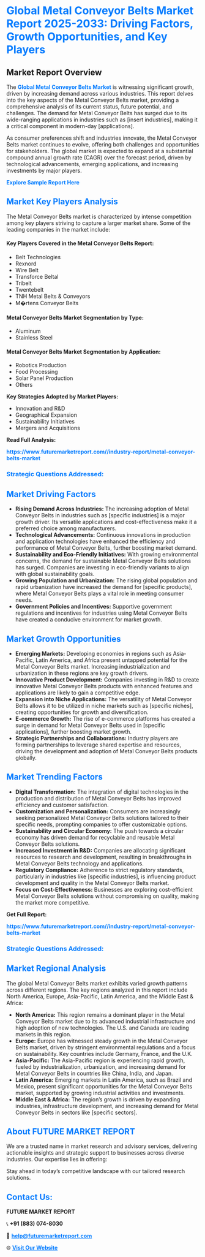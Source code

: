 <h1 style="color: #007BFF;">Global Metal Conveyor Belts Market Report 2025-2033: Driving Factors, Growth Opportunities, and Key Players</h1>

<section id="overview">
<h2>Market Report Overview</h2>
<p>The <a href="https://www.futuremarketreport.com//industry-report/metal-conveyor-belts-market" style="color: #007BFF; text-decoration: none;"><strong>Global Metal Conveyor Belts Market</strong></a> is witnessing significant growth, driven by increasing demand across various industries. This report delves into the key aspects of the Metal Conveyor Belts market, providing a comprehensive analysis of its current status, future potential, and challenges. The demand for Metal Conveyor Belts has surged due to its wide-ranging applications in industries such as [insert industries], making it a critical component in modern-day [applications].</p>
<p>As consumer preferences shift and industries innovate, the Metal Conveyor Belts market continues to evolve, offering both challenges and opportunities for stakeholders. The global market is expected to expand at a substantial compound annual growth rate (CAGR) over the forecast period, driven by technological advancements, emerging applications, and increasing investments by major players.</p>
</section>

<section id="overview">
<p><a href="https://www.futuremarketreport.com//request-sample/reportId=92506" style="color: #007BFF; text-decoration: none;"><strong>Explore Sample Report Here</strong></a></p>
</section>

<section id="key-players">
<h2 style="color: #007BFF;">Market Key Players Analysis</h2>
<p>The Metal Conveyor Belts market is characterized by intense competition among key players striving to capture a larger market share. Some of the leading companies in the market include:</p>
<h4>Key Players Covered in the Metal Conveyor Belts Report:</h4>
<ul><li>Belt Technologies</li><li>Rexnord</li><li>Wire Belt</li><li>Transforce Beltal</li><li>Tribelt</li><li>Twentebelt</li><li>TNH Metal Belts &amp; Conveyors</li><li>M�rtens Conveyor Belts</li></ul>
<h4>Metal Conveyor Belts Market Segmentation by Type:</h4>
<ul><li>Aluminum</li><li>Stainless Steel</li></ul>

<h4>Metal Conveyor Belts Market Segmentation by Application:</h4>
<ul><li>Robotics Production</li><li>Food Processing</li><li>Solar Panel Production</li><li>Others</li></ul>
<p><strong>Key Strategies Adopted by Market Players:</strong></p>
<ul>
<li>Innovation and R&D</li>
<li>Geographical Expansion</li>
<li>Sustainability Initiatives</li>
<li>Mergers and Acquisitions</li>
</ul>
</section>

<section>
<p><strong>Read Full Analysis: </strong></p><a href="https://www.futuremarketreport.com//industry-report/metal-conveyor-belts-market" style="color: #007BFF; text-decoration: none;"><strong>https://www.futuremarketreport.com//industry-report/metal-conveyor-belts-market</strong></a>
<h3 style="color: #007BFF;">Strategic Questions Addressed:</h3>
</section>

<section id="driving-factors">
<h2 style="color: #007BFF;">Market Driving Factors</h2>
<ul>
<li><strong>Rising Demand Across Industries:</strong> The increasing adoption of Metal Conveyor Belts in industries such as [specific industries] is a major growth driver. Its versatile applications and cost-effectiveness make it a preferred choice among manufacturers.</li>
<li><strong>Technological Advancements:</strong> Continuous innovations in production and application technologies have enhanced the efficiency and performance of Metal Conveyor Belts, further boosting market demand.</li>
<li><strong>Sustainability and Eco-Friendly Initiatives:</strong> With growing environmental concerns, the demand for sustainable Metal Conveyor Belts solutions has surged. Companies are investing in eco-friendly variants to align with global sustainability goals.</li>
<li><strong>Growing Population and Urbanization:</strong> The rising global population and rapid urbanization have increased the demand for [specific products], where Metal Conveyor Belts plays a vital role in meeting consumer needs.</li>
<li><strong>Government Policies and Incentives:</strong> Supportive government regulations and incentives for industries using Metal Conveyor Belts have created a conducive environment for market growth.</li>
</ul>
</section>

<section id="growth-opportunities">
<h2 style="color: #007BFF;">Market Growth Opportunities</h2>
<ul>
<li><strong>Emerging Markets:</strong> Developing economies in regions such as Asia-Pacific, Latin America, and Africa present untapped potential for the Metal Conveyor Belts market. Increasing industrialization and urbanization in these regions are key growth drivers.</li>
<li><strong>Innovative Product Development:</strong> Companies investing in R&D to create innovative Metal Conveyor Belts products with enhanced features and applications are likely to gain a competitive edge.</li>
<li><strong>Expansion into Niche Applications:</strong> The versatility of Metal Conveyor Belts allows it to be utilized in niche markets such as [specific niches], creating opportunities for growth and diversification.</li>
<li><strong>E-commerce Growth:</strong> The rise of e-commerce platforms has created a surge in demand for Metal Conveyor Belts used in [specific applications], further boosting market growth.</li>
<li><strong>Strategic Partnerships and Collaborations:</strong> Industry players are forming partnerships to leverage shared expertise and resources, driving the development and adoption of Metal Conveyor Belts products globally.</li>
</ul>
</section>

<section id="trending-factors">
<h2 style="color: #007BFF;">Market Trending Factors</h2>
<ul>
<li><strong>Digital Transformation:</strong> The integration of digital technologies in the production and distribution of Metal Conveyor Belts has improved efficiency and customer satisfaction.</li>
<li><strong>Customization and Personalization:</strong> Consumers are increasingly seeking personalized Metal Conveyor Belts solutions tailored to their specific needs, prompting companies to offer customizable options.</li>
<li><strong>Sustainability and Circular Economy:</strong> The push towards a circular economy has driven demand for recyclable and reusable Metal Conveyor Belts solutions.</li>
<li><strong>Increased Investment in R&D:</strong> Companies are allocating significant resources to research and development, resulting in breakthroughs in Metal Conveyor Belts technology and applications.</li>
<li><strong>Regulatory Compliance:</strong> Adherence to strict regulatory standards, particularly in industries like [specific industries], is influencing product development and quality in the Metal Conveyor Belts market.</li>
<li><strong>Focus on Cost-Effectiveness:</strong> Businesses are exploring cost-efficient Metal Conveyor Belts solutions without compromising on quality, making the market more competitive.</li>
</ul>
</section>

<section>
<p><strong>Get Full Report: </strong></p><a href="https://www.futuremarketreport.com//industry-report/metal-conveyor-belts-market" style="color: #007BFF; text-decoration: none;"><strong>https://www.futuremarketreport.com//industry-report/metal-conveyor-belts-market</strong></a>
<h3 style="color: #007BFF;">Strategic Questions Addressed:</h3>
</section>


<section id="regional-analysis">
<h2 style="color: #007BFF;">Market Regional Analysis</h2>
<p>The global Metal Conveyor Belts market exhibits varied growth patterns across different regions. The key regions analyzed in this report include North America, Europe, Asia-Pacific, Latin America, and the Middle East & Africa:</p>
<ul>
<li><strong>North America:</strong> This region remains a dominant player in the Metal Conveyor Belts market due to its advanced industrial infrastructure and high adoption of new technologies. The U.S. and Canada are leading markets in this region.</li>
<li><strong>Europe:</strong> Europe has witnessed steady growth in the Metal Conveyor Belts market, driven by stringent environmental regulations and a focus on sustainability. Key countries include Germany, France, and the U.K.</li>
<li><strong>Asia-Pacific:</strong> The Asia-Pacific region is experiencing rapid growth, fueled by industrialization, urbanization, and increasing demand for Metal Conveyor Belts in countries like China, India, and Japan.</li>
<li><strong>Latin America:</strong> Emerging markets in Latin America, such as Brazil and Mexico, present significant opportunities for the Metal Conveyor Belts market, supported by growing industrial activities and investments.</li>
<li><strong>Middle East & Africa:</strong> The region’s growth is driven by expanding industries, infrastructure development, and increasing demand for Metal Conveyor Belts in sectors like [specific sectors].</li>
</ul>
</section>

<footer>
<h2 style="color: #007BFF;">About FUTURE MARKET REPORT</h2>
<p>We are a trusted name in market research and advisory services, delivering actionable insights and strategic support to businesses across diverse industries. Our expertise lies in offering:</p>

<p>Stay ahead in today’s competitive landscape with our tailored research solutions.</p>

<h2 style="color: #007BFF;">Contact Us:</h2>
<p><strong>FUTURE MARKET REPORT</strong></p>
<p>📞 <strong>+91 (883) 074-8030</strong></p>
<p>📧 <strong><a href="mailto:help@futuremarketreport.com" style="color: #007BFF;">help@futuremarketreport.com</a></strong></p>
<p>🌐 <strong><a href="https://www.futuremarketreport.com/" style="color: #007BFF;">Visit Our Website</a></strong></p>
</footer>